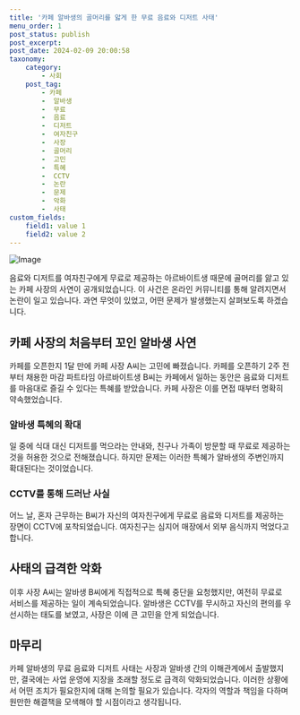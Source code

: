 ```yaml
---
title: '카페 알바생의 골머리를 앓게 한 무료 음료와 디저트 사태'
menu_order: 1
post_status: publish
post_excerpt: 
post_date: 2024-02-09 20:00:58
taxonomy:
    category:
        - 사회
    post_tag:
        - 카페
        -  알바생
        -  무료
        -  음료
        -  디저트
        -  여자친구
        -  사장
        -  골머리
        -  고민
        -  특혜
        -  CCTV
        -  논란
        -  문제
        -  악화
        -  사태
custom_fields:
    field1: value 1
    field2: value 2
---
```


![Image](https://imgnews.pstatic.net/image/014/2024/02/09/0005140652_001_20240209140404050.jpg?type=w647)

음료와 디저트를 여자친구에게 무료로 제공하는 아르바이트생 때문에 골머리를 앓고 있는 카페 사장의 사연이 공개되었습니다. 이 사건은 온라인 커뮤니티를 통해 알려지면서 논란이 일고 있습니다. 과연 무엇이 있었고, 어떤 문제가 발생했는지 살펴보도록 하겠습니다.
## 카페 사장의 처음부터 꼬인 알바생 사연
카페를 오픈한지 1달 만에 카페 사장 A씨는 고민에 빠졌습니다. 카페를 오픈하기 2주 전부터 채용한 마감 파트타임 아르바이트생 B씨는 카페에서 일하는 동안은 음료와 디저트를 마음대로 즐길 수 있다는 특혜를 받았습니다. 카페 사장은 이를 면접 때부터 명확히 약속했었습니다.
### 알바생 특혜의 확대
일 중에 식대 대신 디저트를 먹으라는 안내와, 친구나 가족이 방문할 때 무료로 제공하는 것을 허용한 것으로 전해졌습니다. 하지만 문제는 이러한 특혜가 알바생의 주변인까지 확대된다는 것이었습니다.
### CCTV를 통해 드러난 사실
어느 날, 혼자 근무하는 B씨가 자신의 여자친구에게 무료로 음료와 디저트를 제공하는 장면이 CCTV에 포착되었습니다. 여자친구는 심지어 매장에서 외부 음식까지 먹었다고 합니다.
## 사태의 급격한 악화
이후 사장 A씨는 알바생 B씨에게 직접적으로 특혜 중단을 요청했지만, 여전히 무료로 서비스를 제공하는 일이 계속되었습니다. 알바생은 CCTV를 무시하고 자신의 편의를 우선시하는 태도를 보였고, 사장은 이에 큰 고민을 안게 되었습니다.
## 마무리
카페 알바생의 무료 음료와 디저트 사태는 사장과 알바생 간의 이해관계에서 출발했지만, 결국에는 사업 운영에 지장을 초래할 정도로 급격히 악화되었습니다. 이러한 상황에서 어떤 조치가 필요한지에 대해 논의할 필요가 있습니다. 각자의 역할과 책임을 다하며 원만한 해결책을 모색해야 할 시점이라고 생각됩니다.

